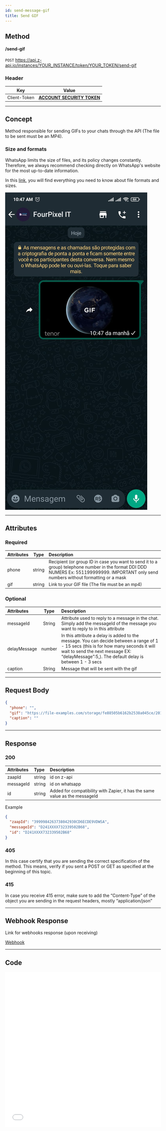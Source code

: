 ```yaml
---
id: send-message-gif
title: Send GIF
---
```


## Method

#### /send-gif

`POST` https://api.z-api.io/instances/YOUR_INSTANCE/token/YOUR_TOKEN/send-gif

### Header

|      Key       |            Value            |
| :------------: |     :-----------------:     |
|  Client-Token  | **[ACCOUNT SECURITY TOKEN](../security/client-token)** |

---

## Concept

Method responsible for sending GIFs to your chats through the API (The file to be sent must be an MP4).

### Size and formats

WhatsApp limits the size of files, and its policy changes constantly. Therefore, we always recommend checking directly on WhatsApp's website for the most up-to-date information.

In this [link], you will find everything you need to know about file formats and sizes.

[link]: https://developers.facebook.com/docs/whatsapp/api/media

![image](../../../../../img/send-message-gif.jpeg)

---

## Attributes

### Required

| Attributes   | Type   | Description |
| :-------     | :-:    | :-------    |
| phone        | string | Recipient (or group ID in case you want to send it to a group) telephone number in the format DDI DDD NUMERS Ex: 551199999999. IMPORTANT  only send numbers without formatting or a mask |
| gif          | string | Link to your GIF file (The file must be an mp4)|

### Optional

| Attributes   | Type   | Description |
| :-- | :-: | :-- |
| messageId | String | Attribute used to reply to a message in the chat. Simply add the messageId of the message you want to reply to in this attribute |
| delayMessage | number | In this attribute a delay is added to the message. You can decide between a range of 1 - 15 secs (this is for how many seconds it will wait to send the next message EX: “delayMessage”:5,). The default delay is between 1 - 3 secs |
| caption | String | Message that will be sent with the gif |

---

## Request Body

```json
{
  "phone": "",
  "gif": "https://file-examples.com/storage/fe88505b6162b2538a045ce/2017/04/file_example_MP4_480_1_5MG.mp4",
  "caption": ""
}
```

---

## Response

### 200

| Attributes| Type   | Description    |
| :-------- | :----- | :------------- |
| zaapId    | string | id on z-api    |
| messageId | string | id on whatsapp |
| id        | string | Added for compatibility with Zapier, it has the same value as the messageId |

Example

```json
{
  "zaapId": "3999984263738042930CD6ECDE9VDWSA",
  "messageId": "D241XXXX732339502B68",
  "id": "D241XXXX732339502B68"
}
```

### 405

In this case certify that you are sending the correct specification of the method. This means, verify if you sent a POST or GET as specified at the beginning of this topic.

### 415

In case you receive 415 error, make sure to add the “Content-Type” of the object you are sending in the request headers, mostly “application/json”

---

## Webhook Response

Link for webhooks response (upon receiving)

[Webhook](../webhooks/on-message-received#exemplo-de-retorno-de-gif)

---

## Code

<iframe src="//api.apiembed.com/?source=https://raw.githubusercontent.com/Z-API/z-api-docs/main/json-examples/send-gif.json&targets=all" frameborder="0" scrolling="no" width="100%" height="500px" seamless></iframe>
